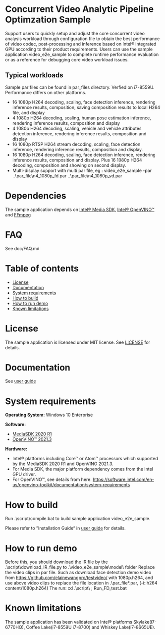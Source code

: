 # Concurrent Video Analytic Pipeline Optimzation Sample 
Support users to quickly setup and adjust the core concurrent video analysis workload through configuration file to obtain the best performance of video codec, post-processing and inference based on Intel® integrated GPU according to their product requirements.
Users can use the sample application video_e2e_sample to complete runtime performance evaluation or as a reference for debugging core video workload issues.

## Typical workloads
Sample par files can be found in par_files directory. Verfied on i7-8559U. Performance differs on other platforms.
* 16 1080p H264 decoding, scaling, face detection inference, rendering inference results, composition, saving composition results to local H264 file, and display
* 4 1080p H264 decoding, scaling, human pose estimation inference, rendering inference results, composition and display
* 4 1080p H264 decoding, scaling, vehicle and vehicle attributes detection inference, rendering inference results, composition and display
* 16 1080p RTSP H264 stream decoding, scaling, face detection inference, rendering inference results, composition and display.
* 16 1080p H264 decoding, scaling, face detection inference, rendering inference results, composition and display. Plus 16 1080p H264 decoding, composition and showing on second display. 
* Multi-display support with multi par file, eg : video_e2e_sample -par ..\par_file\n4_1080p_fd.par ..\par_file\n4_1080p_vd.par

# Dependencies
The sample application depends on [Intel® Media SDK](https://software.intel.com/en-us/media-sdk/), [Intel® OpenVINO™](https://software.intel.com/en-us/openvino-toolkit) and [FFmpeg](https://www.gyan.dev/ffmpeg/builds/ffmpeg-release-full-shared.7z)

# FAQ
See doc/FAQ.md

# Table of contents

  * [License](#license)
  * [Documentation](#documentation)
  * [System requirements](#system-requirements)
  * [How to build](#how-to-build)
  * [How to run demo](#how-to-run-demo)
  * [Known limitations](#know-limitations)

# License
The sample application is licensed under MIT license. See [LICENSE](./video_e2e_sample/LICENSE) for details.

# Documentation
See [user guide](./doc/concurrent_video_analytic_sample_application_user_guide.pdf)

# System requirements

**Operating System:**
Windows 10 Enterprise

**Software:**
* [MediaSDK 2020 R1](https://software.intel.com/en-us/media-sdk/)
* [OpenVINO™ 2021.3](https://software.intel.com/en-us/openvino-toolkit)

**Hardware:** 
* Intel® platforms including Core™ or Atom™ processors which supported by the MediaSDK 2020 R1 and OpenVINO 2021.3. 
* For Media SDK, the major platform dependency comes from the Intel GPU driver.
* For OpenVINO™, see details from here: https://software.intel.com/en-us/openvino-toolkit/documentation/system-requirements

# How to build

Run .\script\compile.bat to build sample application video_e2e_sample. 

Please refer to ”Installation Guide“ in [user guide](./doc/concurrent_video_analytic_sample_application_user_guide.pdf) for details.

# How to run demo

Before this, you should download the IR file by the .\script\download_IR_file.py to .\video_e2e_sample\model\ folder
Replace the video clips in par file. Such as download face detection demo video from https://github.com/elainewangprc/testvideo/ with 1080p.h264, 
and use above video clips to replace the file location in .\par_file\*.par, (-i::h264 content\1080p.h264)
The run: cd .\script\ ;  Run_FD_test.bat

# Known limitations

The sample application has been validated on Intel® platforms Skylake(i7-6770HQ), Coffee Lake(i7-8559U i7-8700) and Whiskey Lake(i7-8665UE).


